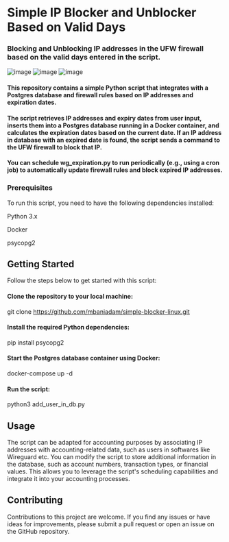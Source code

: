 # Simple IP Blocker and Unblocker Based on Valid Days

### Blocking and Unblocking IP addresses in the UFW firewall based on the valid days entered in the script.

![image](https://github.com/mbaniadam/simple-ufw-ip-blocker/assets/75830370/3080c9c4-4213-4787-b383-5847feeb33a0)
![image](https://github.com/mbaniadam/simple-ufw-ip-blocker/assets/75830370/d48fd8d8-9505-4b8d-8e05-a7dc40fe25dc)
![image](https://github.com/mbaniadam/simple-ufw-ip-blocker/assets/75830370/340c23f9-704a-40c5-b119-bfc6b92413c2)

#### This repository contains a simple Python script that integrates with a Postgres database and firewall rules based on IP addresses and expiration dates.

#### The script retrieves IP addresses and expiry dates from user input, inserts them into a Postgres database running in a Docker container, and calculates the expiration dates based on the current date. If an IP address in database with an expired date is found, the script sends a command to the UFW firewall to block that IP.

#### You can schedule wg_expiration.py to run periodically (e.g., using a cron job) to automatically update firewall rules and block expired IP addresses.

### Prerequisites
To run this script, you need to have the following dependencies installed:

Python 3.x

Docker

psycopg2


## Getting Started
Follow the steps below to get started with this script:

#### Clone the repository to your local machine:
git clone https://github.com/mbaniadam/simple-blocker-linux.git

#### Install the required Python dependencies:
pip install psycopg2

#### Start the Postgres database container using Docker:
docker-compose up -d

#### Run the script:
python3 add_user_in_db.py


## Usage

The script can be adapted for accounting purposes by associating IP addresses with accounting-related data, such as users in softwares like Wireguard etc. You can modify the script to store additional information in the database, such as account numbers, transaction types, or financial values. This allows you to leverage the script's scheduling capabilities and integrate it into your accounting processes.


## Contributing

Contributions to this project are welcome. If you find any issues or have ideas for improvements, please submit a pull request or open an issue on the GitHub repository.
